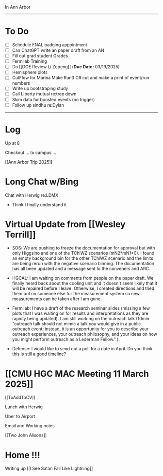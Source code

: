 In Ann Arbor

---
# To Do

- [ ] Schedule FNAL badging appointment
- [ ] Can ChatGPT write an paper draft from an AN
- [ ] Fill out grad student Grades
- [ ] Fermilab Training
- [ ]  Do  [[DOE Review Li Zepeng]] (**Due Date:** 03/19/2025)
- [ ] Hemisphere plots 
- [ ] CutFlow for Marina Make Run3 CR cut and make a print of event/run numbers
- [ ] Write up bootstraping study
- [ ]  Call Liberty mutual re:tree down
- [ ] Skim data for boosted events (no trigger)
- [ ] Follow up sindhu re:Dylan 
---

# Log

Up at 8 

Checkout ... to campus ... 

[[Ann Arbor Trip 2025]]

# Long Chat w/Bing

Chat with Herwig re:LDMX 
- Think I finally understand it

# Virtual Update from [[Wesley Terrill]]
- SOS: We are pushing to freeze the documentation for approval but with only Higgsino and one of the TChiWZ scenarios (mN2*mN1<0). I found an empty background bin for the other TChiWZ scenario and the limits are being rerun with the negative scenario binning. The documentation has all been updated and a message sent to the conveners and ARC.  
  
- HGCAL: I am waiting on comments from people on the paper draft. We finally heard back about the cooling unit and it doesn't seem likely that it will be repaired before I leave. Otherwise, I created directions and tried them out on someone else for the measurement system so new measurements can be taken after I am gone.  
  
- Fermilab: I have a draft of the research seminar slides (missing a few plots that I was waiting on for results and interpretations as they are rapidly being updated). I am still working on the outreach talk (10min "outreach talk should not mimic a talk you would give in a public outreach event; instead, it is an opportunity for you to describe your outreach experiences, your outreach philosophy, and your ideas on how you might perform outreach as a Lederman Fellow." ).

- Defense: I would like to send out a poll for a date in April. Do you think this is still a good timeline?

# [[CMU HGC MAC Meeting 11 March 2025]]


[[ToAddToCV]]

Lunch with Herwig

Uber to Airport 

Email and Working notes

[[Two John Alisons]]

# Home !!!

Writing up  [[I See Satan Fall Like Lightning]]